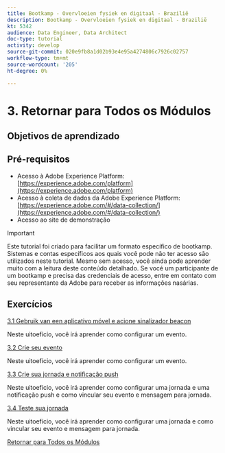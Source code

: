 ```yaml
---
title: Bootkamp - Overvloeien fysiek en digitaal - Brazilië
description: Bootkamp - Overvloeien fysiek en digitaal - Brazilië
kt: 5342
audience: Data Engineer, Data Architect
doc-type: tutorial
activity: develop
source-git-commit: 020e9fb8a1d02b93e4e95a4274806c7926c02757
workflow-type: tm+mt
source-wordcount: '205'
ht-degree: 0%

---
```


# 3. Retornar para Todos os Módulos

## Objetivos de aprendizado

## Pré-requisitos

- Acesso à Adobe Experience Platform:  [https://experience.adobe.com/platform](https://experience.adobe.com/platform)
- Acesso à coleta de dados da Adobe Experience Platform: [https://experience.adobe.com/#/data-collection/](https://experience.adobe.com/#/data-collection/)
- Acesso ao site de demonstração

>[!IMPORTANT]
>
>Este tutorial foi criado para facilitar um formato específico de bootkamp. Sistemas e contas específicos aos quais você pode não ter acesso são utilizados neste tutorial. Mesmo sem acesso, você ainda pode aprender muito com a leitura deste conteúdo detalhado. Se vocé um participante de um bootkamp e precisa das credenciais de acesso, entre em contato com seu representante da Adobe para receber as informações nasárias.

## Exercícios

[3.1 Gebruik van een aplicativo móvel e acione sinalizador beacon](./ex1.md)

Neste uitoefício, você irá aprender como configurar um evento.

[3.2 Crie seu evento](./ex2.md)

Neste uitoefício, você irá aprender como configurar um evento.

[3.3 Crie sua jornada e notificação push](./ex3.md)

Neste uitoefício, você irá aprender como configurar uma jornada e uma notificação push e como vincular seu evento e mensagem para jornada.

[3.4 Teste sua jornada](./ex4.md)

Neste uitoefício, você irá aprender como configurar uma jornada e como vincular seu evento e mensagem para jornada.

[Retornar para Todos os Módulos](../../overview.md)
